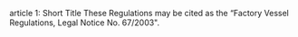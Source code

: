 article 1: Short Title
These Regulations may be cited as the “Factory Vessel Regulations, Legal Notice No. 67&#x2F;2003&quot;.
<ul>
</ul>